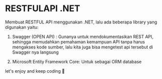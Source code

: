 
# RESTFULAPI .NET

Membuat RESTFUL API menggunakan .NET, lalu ada beberapa library yang digunakan yaitu:
1. Swagger (OPEN API) : Gunanya untuk mendokumentasikan REST API, sehingga memudahkan pemahaman kemampuan API tanpa harus mengakses kode sumber, lalu kita juga bisa mengetest api tersebut di Swagger nya langsung

2. Microsoft Entity Framework Core: Untuk sebagai ORM database


let's enjoy and keep coding 🚀
